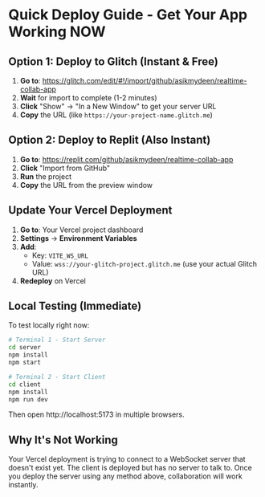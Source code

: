 # Quick Deploy Guide - Get Your App Working NOW

## Option 1: Deploy to Glitch (Instant & Free)

1. **Go to**: https://glitch.com/edit/#!/import/github/asikmydeen/realtime-collab-app
2. **Wait** for import to complete (1-2 minutes)
3. **Click** "Show" → "In a New Window" to get your server URL
4. **Copy** the URL (like `https://your-project-name.glitch.me`)

## Option 2: Deploy to Replit (Also Instant)

1. **Go to**: https://replit.com/github/asikmydeen/realtime-collab-app
2. **Click** "Import from GitHub"
3. **Run** the project
4. **Copy** the URL from the preview window

## Update Your Vercel Deployment

1. **Go to**: Your Vercel project dashboard
2. **Settings** → **Environment Variables**
3. **Add**:
   - Key: `VITE_WS_URL`
   - Value: `wss://your-glitch-project.glitch.me` (use your actual Glitch URL)
4. **Redeploy** on Vercel

## Local Testing (Immediate)

To test locally right now:

```bash
# Terminal 1 - Start Server
cd server
npm install
npm start

# Terminal 2 - Start Client
cd client
npm install
npm run dev
```

Then open http://localhost:5173 in multiple browsers.

## Why It's Not Working

Your Vercel deployment is trying to connect to a WebSocket server that doesn't exist yet. The client is deployed but has no server to talk to. Once you deploy the server using any method above, collaboration will work instantly.